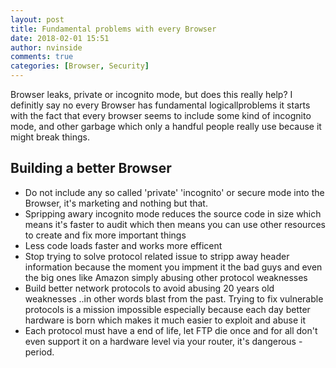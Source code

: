 ```yaml
---
layout: post
title: Fundamental problems with every Browser
date: 2018-02-01 15:51
author: nvinside
comments: true
categories: [Browser, Security]
---
```

Browser leaks, private or incognito mode, but does this really help? I definitly say no every Browser has fundamental logicallproblems it starts with the fact that every browser seems to include some kind of incognito mode, and other garbage which only a handful people really use because it might break things.

<!--more-->

<h2>Building a better Browser</h2>

<ul>
    <li>Do not include any so called 'private' 'incognito' or secure mode into the Browser, it's marketing and nothing but that.</li>
    <li>Spripping awary incognito mode reduces the source code in size which means it's faster to audit which then means you can use other resources to create and fix more important things</li>
    <li>Less code loads faster and works more efficent</li>
    <li>Stop trying to solve protocol related issue to stripp away header information because the moment you impment it the bad guys and even the big ones like Amazon simply abusing other protocol weaknesses</li>
    <li>Build better network protocols to avoid abusing 20 years old weaknesses ..in other words blast from the past. Trying to fix vulnerable protocols is a mission impossible especially because each day better hardware is born which makes it much easier to exploit and abuse it</li>
    <li>Each protocol must have a end of life, let FTP die once and for all don't even support it on a hardware level via your router, it's dangerous - period.</li>
</ul>
